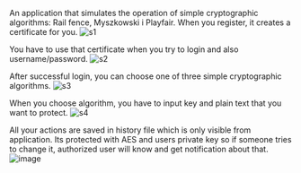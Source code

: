 An application that simulates the operation of simple cryptographic algorithms: Rail fence, Myszkowski i Playfair.
When you register, it creates a certificate for you.
![s1](https://github.com/Skobic/CryptographicAlgorithms/assets/33008995/1587f7e5-06bc-4e1b-a101-25561d711f87)

You have to use that certificate when you try to login and also username/password.
![s2](https://github.com/Skobic/CryptographicAlgorithms/assets/33008995/4844f6dd-70ee-4d46-b4b7-169ada62f6dc)

After successful login, you can choose one of three simple cryptographic algorithms.
![s3](https://github.com/Skobic/CryptographicAlgorithms/assets/33008995/cffe8eff-6a0c-47ef-b94a-842af5761805)

When you choose algorithm, you have to input key and plain text that you want to protect.
![s4](https://github.com/Skobic/CryptographicAlgorithms/assets/33008995/8ee676fc-a3bc-46db-9f06-19e68c533c0f)

All your actions are saved in history file which is only visible from application. Its protected with AES and users private key so if someone tries to change it, authorized user will know and get notification about that.
![image](https://github.com/Skobic/CryptographicAlgorithms/assets/33008995/d37a4233-22e1-44a2-9a90-eefff0a3c76a)
